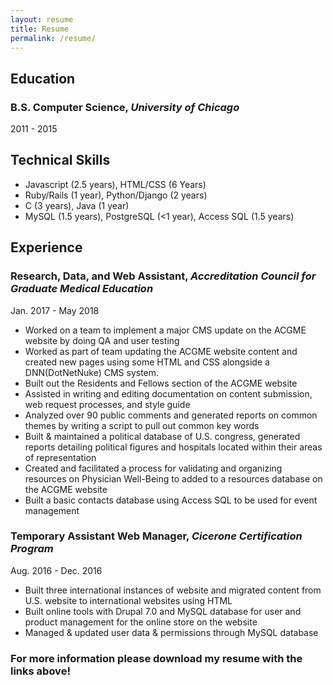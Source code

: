 ```yaml
---
layout: resume
title: Resume
permalink: /resume/
---
```



## Education
### B.S. Computer Science, *University of Chicago*
2011 - 2015

## Technical Skills
+ Javascript (2.5 years), HTML/CSS (6 Years)
+ Ruby/Rails (1 year), Python/Django (2 years)
+ C (3 years), Java (1 year)
+ MySQL (1.5 years), PostgreSQL (<1 year), Access SQL (1.5 years)

## Experience
### Research, Data, and Web Assistant, *Accreditation Council for Graduate Medical Education*
Jan. 2017 - May 2018
+ Worked on a team to implement a major CMS update on the ACGME website by
doing QA and user testing
+ Worked as part of team updating the ACGME website content and created new pages
using some HTML and CSS alongside a DNN(DotNetNuke) CMS system.
+ Built out the Residents and Fellows section of the ACGME website
+ Assisted in writing and editing documentation on content submission, web request
processes, and style guide
+ Analyzed over 90 public comments and generated reports on common themes by
writing a script to pull out common key words
+ Built & maintained a political database of U.S. congress, generated reports detailing political figures and hospitals located within their areas of representation
+ Created and facilitated a process for validating and organizing resources on Physician Well-Being to added to a resources database on the ACGME website
+ Built a basic contacts database using Access SQL to be used for event management

### Temporary Assistant Web Manager, *Cicerone Certification Program*
Aug. 2016 - Dec. 2016
+ Built three international instances of website and migrated content from U.S. website to international websites using HTML
+ Built online tools with Drupal 7.0 and MySQL database for user and product management for the online store on the website
+ Managed & updated user data & permissions through MySQL database

### For more information please download my resume with the links above!